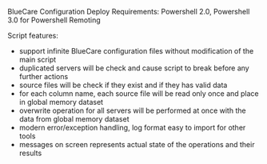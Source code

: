 BlueCare Configuration Deploy
Requirements: Powershell 2.0, Powershell 3.0 for Powershell Remoting

Script features:
- support infinite BlueCare configuration files without modification of the main script
- duplicated servers will be check and cause script to break before any further actions
- source files will be check if they exist and if they has valid data
- for each column name, each source file will be read only once and place in global memory dataset
- overwrite operation for all servers will be performed at once with the data from global memory dataset
- modern error/exception handling, log format easy to import for other tools
- messages on screen represents actual state of the operations and their results
